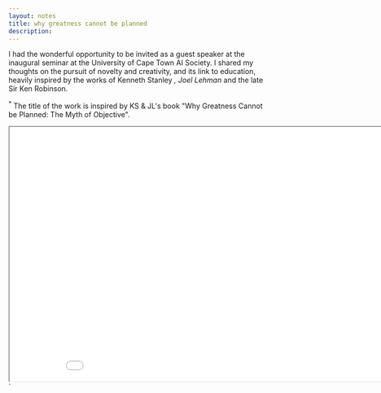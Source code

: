 ```yaml
---
layout: notes
title: why greatness cannot be planned
description: 
---
```

I had the wonderful opportunity to be invited as a guest speaker at the inaugural seminar at the University of Cape Town AI Society. I shared my thoughts on the pursuit of novelty and creativity, and its link to education, heavily inspired by the works of Kenneth Stanley<sup>*</sup> , Joel Lehman<sup>*</sup> and the late Sir Ken Robinson.

<sup>*</sup> The title of the work is inspired by KS & JL's book "Why Greatness Cannot be Planned: The Myth of Objective".


<iframe
    width="910"
    height="500"
    src="{{ site.baseurl }}/assets/slides/uct_slides_why_greatness_cannot_be_planned.pdf">
</iframe>`
